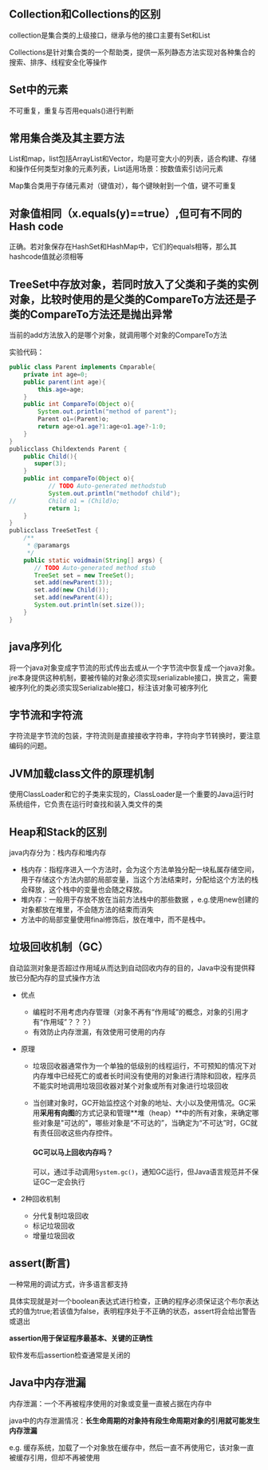 ## Collection和Collections的区别

collection是集合类的上级接口，继承与他的接口主要有Set和List

Collections是针对集合类的一个帮助类，提供一系列静态方法实现对各种集合的搜索、排序、线程安全化等操作

## Set中的元素

不可重复，重复与否用equals()进行判断

## 常用集合类及其主要方法

List和map，list包括ArrayList和Vector，均是可变大小的列表，适合构建、存储和操作任何类型对象的元素列表，List适用场景：按数值索引访问元素

Map集合类用于存储元素对（键值对），每个键映射到一个值，键不可重复

## 对象值相同（x.equals(y)==true）,但可有不同的Hash code

 正确。若对象保存在HashSet和HashMap中，它们的equals相等，那么其hashcode值就必须相等

## TreeSet中存放对象，若同时放入了父类和子类的实例对象，比较时使用的是父类的CompareTo方法还是子类的CompareTo方法还是抛出异常

当前的add方法放入的是哪个对象，就调用哪个对象的CompareTo方法

实验代码：

```java
public class Parent implements Cmparable{
    private int age=0;
    public parent(int age){
        this.age=age;
    }
    public int CompareTo(Object o){
        System.out.println("method of parent");
        Parent o1=(Parent)o;
        return age>o1.age?1:age<o1.age?-1:0;
    }
}
publicclass Childextends Parent {
    public Child(){
       super(3);
    }
    public int compareTo(Object o){
           // TODO Auto-generated methodstub
           System.out.println("methodof child");
//         Child o1 = (Child)o;
           return 1;
    }
}
publicclass TreeSetTest {
    /**
     * @paramargs
     */
    public static voidmain(String[] args) {
       // TODO Auto-generated method stub
       TreeSet set = new TreeSet();
       set.add(newParent(3));
       set.add(new Child());
       set.add(newParent(4));
       System.out.println(set.size());
    }
}
```



## java序列化

将一个java对象变成字节流的形式传出去或从一个字节流中恢复成一个java对象。jre本身提供这种机制，要被传输的对象必须实现serializable接口，换言之，需要被序列化的类必须实现Serializable接口，标注该对象可被序列化

## 字节流和字符流

字符流是字节流的包装，字符流则是直接接收字符串，字符向字节转换时，要注意编码的问题。

## JVM加载class文件的原理机制

使用ClassLoader和它的子类来实现的，ClassLoader是一个重要的Java运行时系统组件，它负责在运行时查找和装入类文件的类

## Heap和Stack的区别

java内存分为：栈内存和堆内存

+ 栈内存：指程序进入一个方法时，会为这个方法单独分配一块私属存储空间，用于存储这个方法内部的局部变量，当这个方法结束时，分配给这个方法的栈会释放，这个栈中的变量也会随之释放。
+ 堆内存：一般用于存放不放在当前方法栈中的那些数据 ，e.g.使用new创建的对象都放在堆里，不会随方法的结束而消失
+ 方法中的局部变量使用final修饰后，放在堆中，而不是栈中。

## 垃圾回收机制（GC）

自动监测对象是否超过作用域从而达到自动回收内存的目的，Java中没有提供释放已分配内存的显式操作方法

+ 优点

  + 编程时不用考虑内存管理（对象不再有“作用域”的概念，对象的引用才有“作用域”？？？）
  + 有效防止内存泄漏，有效使用可使用的内存

+ 原理

  + 垃圾回收器通常作为一个单独的低级别的线程运行，不可预知的情况下对内存堆中已经死亡的或者长时间没有使用的对象进行清除和回收，程序员不能实时地调用垃圾回收器对某个对象或所有对象进行垃圾回收

  + 当创建对象时，GC开始监控这个对象的地址、大小以及使用情况。GC采用**采用有向图**的方式记录和管理**堆（heap）**中的所有对象，来确定哪些对象是"可达的"，哪些对象是“不可达的”，当确定为“不可达”时，GC就有责任回收这些内存控件。

    #### GC可以马上回收内存吗？

    可以，通过手动调用`System.gc()`，通知GC运行，但Java语言规范并不保证GC一定会执行

+ 2种回收机制

  + 分代复制垃圾回收
  + 标记垃圾回收
  + 增量垃圾回收 

## assert(断言)

一种常用的调试方式，许多语言都支持

具体实现就是对一个boolean表达式进行检查，正确的程序必须保证这个布尔表达式的值为true;若该值为false，表明程序处于不正确的状态，assert将会给出警告或退出

**assertion用于保证程序最基本、关键的正确性**

软件发布后assertion检查通常是关闭的

## Java中内存泄漏

内存泄漏：一个不再被程序使用的对象或变量一直被占据在内存中

java中的内存泄漏情况：**长生命周期的对象持有段生命周期对象的引用就可能发生内存泄漏**

e.g. 缓存系统，加载了一个对象放在缓存中，然后一直不再使用它，该对象一直被缓存引用，但却不再被使用

